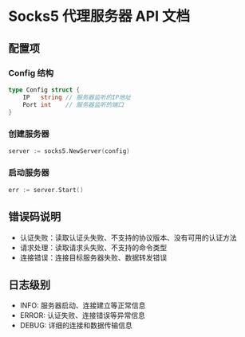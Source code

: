 # Socks5 代理服务器 API 文档

## 配置项

### Config 结构
```go
type Config struct {
    IP   string // 服务器监听的IP地址
    Port int    // 服务器监听的端口
}
```

### 创建服务器
```go
server := socks5.NewServer(config)
```

### 启动服务器
```go
err := server.Start()
```

## 错误码说明

- 认证失败：读取认证头失败、不支持的协议版本、没有可用的认证方法
- 请求处理：读取请求头失败、不支持的命令类型
- 连接错误：连接目标服务器失败、数据转发错误

## 日志级别

- INFO: 服务器启动、连接建立等正常信息
- ERROR: 认证失败、连接错误等异常信息
- DEBUG: 详细的连接和数据传输信息 